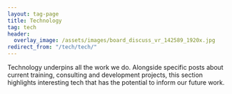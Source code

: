 ```yaml
---
layout: tag-page
title: Technology
tag: tech
header:
  overlay_image: /assets/images/board_discuss_vr_142589_1920x.jpg
redirect_from: "/tech/tech/"
---
```


Technology underpins all the work we do.  Alongside specific posts about current training, consulting and development projects, this section highlights interesting tech that has the potential to inform our future work.
